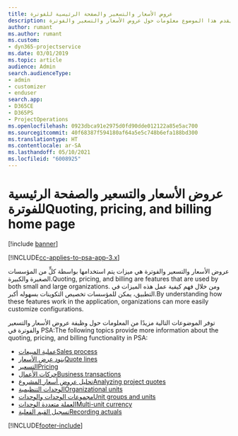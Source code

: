 ```yaml
---
title: عروض الأسعار والتسعير والصفحة الرئيسية للفوترة
description: يقدم هذا الموضوع معلومات حول عروض الأسعار والتسعير والفوترة.
author: rumant
ms.author: rumant
ms.custom:
- dyn365-projectservice
ms.date: 03/01/2019
ms.topic: article
audience: Admin
search.audienceType:
- admin
- customizer
- enduser
search.app:
- D365CE
- D365PS
- ProjectOperations
ms.openlocfilehash: 0923dbca91e2975d0fd90dde012122a85e5ac700
ms.sourcegitcommit: 40f68387f594180af64a5e5c748b6efa188bd300
ms.translationtype: HT
ms.contentlocale: ar-SA
ms.lasthandoff: 05/10/2021
ms.locfileid: "6008925"
---
```

# <a name="quoting-pricing-and-billing-home-page"></a><span data-ttu-id="689a3-103">عروض الأسعار والتسعير والصفحة الرئيسية للفوترة</span><span class="sxs-lookup"><span data-stu-id="689a3-103">Quoting, pricing, and billing home page</span></span>

[!include [banner](../includes/psa-now-project-operations.md)]

[!INCLUDE[cc-applies-to-psa-app-3.x](../includes/cc-applies-to-psa-app-3x.md)]

<span data-ttu-id="689a3-104">عروض الأسعار والتسعير والفوترة هي ميزات يتم استخدامها بواسطة كلٍّ من المؤسسات الصغيرة والكبيرة.</span><span class="sxs-lookup"><span data-stu-id="689a3-104">Quoting, pricing, and billing are features that are used by both small and large organizations.</span></span> <span data-ttu-id="689a3-105">ومن خلال فهم كيفية عمل هذه الميزات في التطبيق، يمكن للمؤسسات تخصيص التكوينات بسهوله أكبر.</span><span class="sxs-lookup"><span data-stu-id="689a3-105">By understanding how these features work in the application, organizations can more easily customize configurations.</span></span>

<span data-ttu-id="689a3-106">توفر الموضوعات التالية مزيدًا من المعلومات حول وظيفة عروض الأسعار والتسعير والفوترة في PSA:</span><span class="sxs-lookup"><span data-stu-id="689a3-106">The following topics provide more information about the quoting, pricing, and billing functionality in PSA:</span></span>

- [<span data-ttu-id="689a3-107">عملية المبيعات</span><span class="sxs-lookup"><span data-stu-id="689a3-107">Sales process</span></span>](basic-sales-process.md)
- [<span data-ttu-id="689a3-108">بنود عرض الأسعار</span><span class="sxs-lookup"><span data-stu-id="689a3-108">Quote lines</span></span>](basic-quote-lines.md)
- [<span data-ttu-id="689a3-109">التسعير</span><span class="sxs-lookup"><span data-stu-id="689a3-109">Pricing</span></span>](basic-pricing.md)
- [<span data-ttu-id="689a3-110">حركات الأعمال</span><span class="sxs-lookup"><span data-stu-id="689a3-110">Business transactions</span></span>](basic-business-transactions.md)
- [<span data-ttu-id="689a3-111">تحليل عروض أسعار المشروع</span><span class="sxs-lookup"><span data-stu-id="689a3-111">Analyzing project quotes</span></span>](basic-analyzing-quotes.md)
- [<span data-ttu-id="689a3-112">الوحدات التنظيمية</span><span class="sxs-lookup"><span data-stu-id="689a3-112">Organizational units</span></span>](advanced-organizational.md)
- [<span data-ttu-id="689a3-113">مجموعات الوحدات والوحدات</span><span class="sxs-lookup"><span data-stu-id="689a3-113">Unit groups and units</span></span>](advanced-units.md)
- [<span data-ttu-id="689a3-114">العملة متعددة الوحدات</span><span class="sxs-lookup"><span data-stu-id="689a3-114">Multi-unit currency</span></span>](advanced-currency.md)
- [<span data-ttu-id="689a3-115">تسجيل القيم الفعلية</span><span class="sxs-lookup"><span data-stu-id="689a3-115">Recording actuals</span></span>](advanced-actuals.md)


[!INCLUDE[footer-include](../includes/footer-banner.md)]